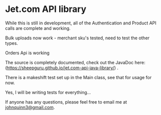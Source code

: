 # Jet.com API library

While this is still in development, all of the Authentication and Product API calls are complete and working.

Bulk uploads now work - merchant sku's tested, need to test the other types.

Orders Api is working

The source is completely documented, check out the JavaDoc here: (https://sheepguru.github.io/jet.com-api-java-library/) .

There is a makeshift test set up in the Main class, see that for usage for now.  

Yes, I will be writing tests for everything...

If anyone has any questions, please feel free to email me at johnquinn3@gmail.com.

